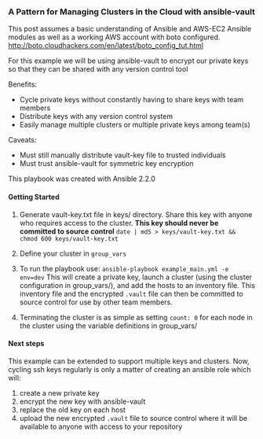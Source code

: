 ### A Pattern for Managing Clusters in the Cloud with ansible-vault

This post assumes a basic understanding of Ansible and AWS-EC2 Ansible modules as well as a working AWS account with boto configured.
http://boto.cloudhackers.com/en/latest/boto_config_tut.html

For this example we will be using ansible-vault to encrypt our private keys so that they can be shared with any version control tool

Benefits:
- Cycle private keys without constantly having to share keys with team members
- Distribute keys with any version control system
- Easily manage multiple clusters or multiple private keys among team(s)

Caveats:
- Must still manually distribute vault-key file to trusted individuals
- Must trust ansible-vault for symmetric key encryption

This playbook was created with Ansible 2.2.0

#### Getting Started
1. Generate vault-key.txt file in keys/ directory. Share this key with anyone who requires access to the cluster.  __This key should
never be committed to source control__
`date | md5 > keys/vault-key.txt && chmod 600 keys/vault-key.txt`

2. Define your cluster in `group_vars`

3. To run the playbook use:
`ansible-playbook example_main.yml -e env=dev`
This will create a private key, launch a cluster (using the cluster configuration in group_vars/), and add the hosts to an inventory
file. This inventory file and the encrypted `.vault` file can then be committed to source control for use by other team members.

4. Terminating the cluster is as simple as setting `count: 0` for each node in the cluster using the variable
definitions in group_vars/

#### Next steps
This example can be extended to support multiple keys and clusters.
Now, cycling ssh keys regularly is only a matter of creating an ansible role which will:
1. create a new private key
2. encrypt the new key with ansible-vault
3. replace the old key on each host
4. upload the new encrypted `.vault` file to source control where it will be available to anyone with access to your repository
